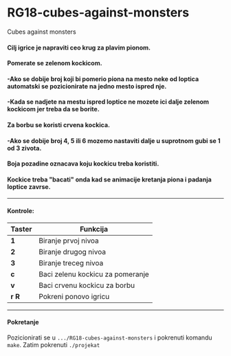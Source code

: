 # RG18-cubes-against-monsters
Cubes against monsters

#### Cilj igrice je napraviti ceo krug za plavim pionom. 
#### Pomerate se zelenom kockicom.
####    -Ako se dobije broj koji bi pomerio piona na mesto neke od loptica automatski se pozicionirate na jedno mesto ispred nje.
####    -Kada se nadjete na mestu ispred loptice ne mozete ici dalje zelenom kockicom jer treba da se borite. 
####  Za borbu se koristi crvena kockica. 
####    -Ako se dobije broj 4, 5 ili 6 mozemo nastaviti dalje u suprotnom gubi se 1 od 3 zivota.
####  Boja pozadine oznacava koju kockicu treba koristiti.
####  Kockice treba "bacati" onda kad se animacije kretanja piona i padanja loptice zavrse.
<hr>

#### Kontrole:

| Taster      | Funkcija |
| ----------- | ----------- |
| **1**       | Biranje prvoj nivoa       |
| **2**   | Biranje drugog nivoa        |
| **3**   | Biranje treceg nivoa        |
| **c**   | Baci zelenu kockicu za pomeranje      |
| **v**   | Baci crvenu kockicu za borbu        |
| **r** **R**   | Pokreni ponovo igricu        |


<hr>

#### Pokretanje
Pozicionirati se u ```.../RG18-cubes-against-monsters``` i pokrenuti komandu  ```make```. Zatim pokrenuti ```./projekat```

